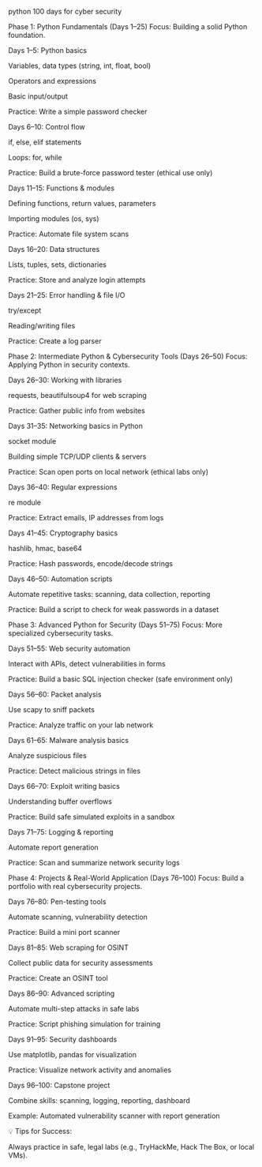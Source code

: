 
python 100 days for cyber security

Phase 1: Python Fundamentals (Days 1–25)
Focus: Building a solid Python foundation.

Days 1–5: Python basics

Variables, data types (string, int, float, bool)

Operators and expressions

Basic input/output

Practice: Write a simple password checker

Days 6–10: Control flow

if, else, elif statements

Loops: for, while

Practice: Build a brute-force password tester (ethical use only)

Days 11–15: Functions & modules

Defining functions, return values, parameters

Importing modules (os, sys)

Practice: Automate file system scans

Days 16–20: Data structures

Lists, tuples, sets, dictionaries

Practice: Store and analyze login attempts

Days 21–25: Error handling & file I/O

try/except

Reading/writing files

Practice: Create a log parser

Phase 2: Intermediate Python & Cybersecurity Tools (Days 26–50)
Focus: Applying Python in security contexts.

Days 26–30: Working with libraries

requests, beautifulsoup4 for web scraping

Practice: Gather public info from websites

Days 31–35: Networking basics in Python

socket module

Building simple TCP/UDP clients & servers

Practice: Scan open ports on local network (ethical labs only)

Days 36–40: Regular expressions

re module

Practice: Extract emails, IP addresses from logs

Days 41–45: Cryptography basics

hashlib, hmac, base64

Practice: Hash passwords, encode/decode strings

Days 46–50: Automation scripts

Automate repetitive tasks: scanning, data collection, reporting

Practice: Build a script to check for weak passwords in a dataset

Phase 3: Advanced Python for Security (Days 51–75)
Focus: More specialized cybersecurity tasks.

Days 51–55: Web security automation

Interact with APIs, detect vulnerabilities in forms

Practice: Build a basic SQL injection checker (safe environment only)

Days 56–60: Packet analysis

Use scapy to sniff packets

Practice: Analyze traffic on your lab network

Days 61–65: Malware analysis basics

Analyze suspicious files

Practice: Detect malicious strings in files

Days 66–70: Exploit writing basics

Understanding buffer overflows

Practice: Build safe simulated exploits in a sandbox

Days 71–75: Logging & reporting

Automate report generation

Practice: Scan and summarize network security logs

Phase 4: Projects & Real-World Application (Days 76–100)
Focus: Build a portfolio with real cybersecurity projects.

Days 76–80: Pen-testing tools

Automate scanning, vulnerability detection

Practice: Build a mini port scanner

Days 81–85: Web scraping for OSINT

Collect public data for security assessments

Practice: Create an OSINT tool

Days 86–90: Advanced scripting

Automate multi-step attacks in safe labs

Practice: Script phishing simulation for training

Days 91–95: Security dashboards

Use matplotlib, pandas for visualization

Practice: Visualize network activity and anomalies

Days 96–100: Capstone project

Combine skills: scanning, logging, reporting, dashboard

Example: Automated vulnerability scanner with report generation

💡 Tips for Success:

Always practice in safe, legal labs (e.g., TryHackMe, Hack The Box, or local VMs).


